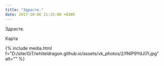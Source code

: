 ```yaml
---
title: "Здрасте."
date: 2017-10-06 21:25:00 +0300
---
```


Здрасте.

Карта

{% include media.html f="D:/site/GiT/whiteldragon.github.io/assets/vk_photos/2/fNlP9YdJl7I.jpg" alt="" %}
